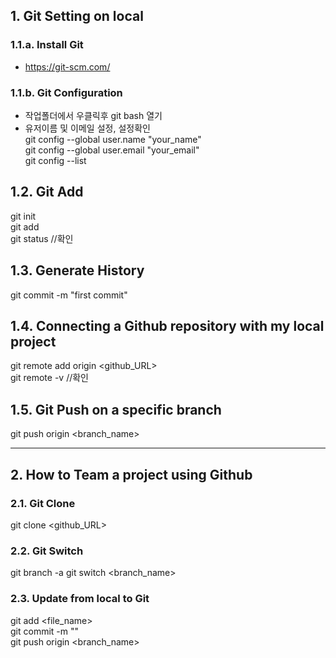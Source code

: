 ## 1. Git Setting on local
### 1.1.a. Install Git
- https://git-scm.com/
### 1.1.b. Git Configuration
- 작업폴더에서 우클릭후 git bash 열기  
- 유저이름 및 이메일 설정, 설정확인  
git config --global user.name "your_name"  
git config --global user.email "your_email"   
git config --list

## 1.2. Git Add
git init  
git add <filename>  
git status //확인  

## 1.3. Generate History  
git commit -m "first commit"

## 1.4. Connecting a Github repository with my local project
git remote add origin <github_URL>  
git remote -v //확인  

## 1.5. Git Push on a specific branch 
git push origin <branch_name>  

---

## 2. How to Team a project using Github
### 2.1. Git Clone
git clone <github_URL>  
### 2.2. Git Switch
git branch -a
git switch <branch_name>
### 2.3. Update from local to Git
git add <file_name>  
git commit -m "<your commit name>"  
git push origin <branch_name>  









